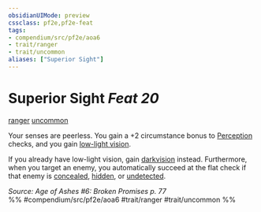 ```yaml
---
obsidianUIMode: preview
cssclass: pf2e,pf2e-feat
tags:
- compendium/src/pf2e/aoa6
- trait/ranger
- trait/uncommon
aliases: ["Superior Sight"]
---
```

# Superior Sight  *Feat 20*  
[ranger](../../rules/traits/ranger.md)  [uncommon](../../rules/traits/uncommon.md)  


Your senses are peerless. You gain a +2 circumstance bonus to [Perception](../skills.md#Perception) checks, and you gain [low-light vision](../../rules/abilities/low-light-vision.md).

If you already have low-light vision, gain [darkvision](../../rules/abilities/darkvision.md) instead. Furthermore, when you target an enemy, you automatically succeed at the flat check if that enemy is [concealed](../../rules/conditions.md#Concealed), [hidden](../../rules/conditions.md#Hidden), or [undetected](../../rules/conditions.md#Undetected).

*Source: Age of Ashes #6: Broken Promises p. 77*  
%% #compendium/src/pf2e/aoa6 #trait/ranger #trait/uncommon %%